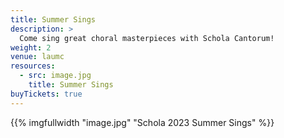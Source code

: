 ```yaml
---
title: Summer Sings
description: >
  Come sing great choral masterpieces with Schola Cantorum!
weight: 2
venue: laumc
resources:
  - src: image.jpg
    title: Summer Sings
buyTickets: true
---
```


{{% imgfullwidth "image.jpg" "Schola 2023 Summer Sings" %}}
